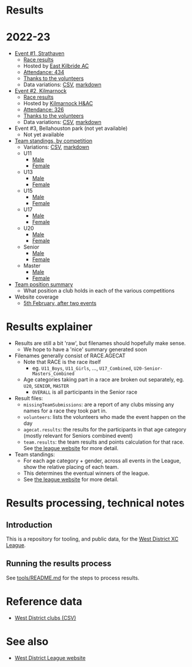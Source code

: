 # Results 


# 2022-23

* [Event #1, Strathaven](https://results.westleague.org.uk/results/provisional/2022-23/1/html/)
  * [Race results](https://results.westleague.org.uk/results/provisional/2022-23/1/html/)
  * Hosted by [East Kilbride AC](http://www.ekac.org.uk/)
  * [Attendance: 434](./results/provisional/2022-23/1/meta.json)
  * [Thanks to the volunteers](./results/provisional/2022-23/1/volunteers.csv)
  * Data variations: [CSV](https://github.com/rleyton/westleague/tree/main/results/provisional/2022-23/1), [markdown](https://github.com/rleyton/westleague/tree/main/results/provisional/2022-23/1/markdown/)
* [Event #2, Kilmarnock](https://results.westleague.org.uk/results/provisional/2022-23/2/html/)
  * [Race results](https://results.westleague.org.uk/results/provisional/2022-23/2/html/)
  * Hosted by [Kilmarnock H&AC](http://www.kilmarnockharriers.com/)
  * [Attendance: 326](./results/provisional/2022-23/2/meta.json)
  * [Thanks to the volunteers](./results/provisional/2022-23/2/volunteers.csv)
  * Data variations: [CSV](https://github.com/rleyton/westleague/tree/main/results/provisional/2022-23/2), [markdown](https://github.com/rleyton/westleague/tree/main/results/provisional/2022-23/2/markdown)
* Event #3, Bellahouston park (not yet available)
  * Not yet available
* [Team standings, by competition](https://results.westleague.org.uk/results/provisional/2022-23/teamStandings/html)
  * Variations: [CSV](https://github.com/rleyton/westleague/tree/main/results/provisional/2022-23/teamStandings/), [markdown](https://github.com/rleyton/westleague/tree/main/results/provisional/2022-23/teamStandings/markdown/)
  * U11
    * [Male](https://results.westleague.org.uk/results/provisional/2022-23/teamStandings/html/U11_M.team.standings.html)
    * [Female](https://results.westleague.org.uk/results/provisional/2022-23/teamStandings/html/U11_F.team.standings.html)
  * U13
    * [Male](https://results.westleague.org.uk/results/provisional/2022-23/teamStandings/html/U13_M.team.standings.html)
    * [Female](https://results.westleague.org.uk/results/provisional/2022-23/teamStandings/html/U13_F.team.standings.html)
  * U15
    * [Male](https://results.westleague.org.uk/results/provisional/2022-23/teamStandings/html/U15_M.team.standings.html)
    * [Female](https://results.westleague.org.uk/results/provisional/2022-23/teamStandings/html/U15_F.team.standings.html)
  * U17
    * [Male](https://results.westleague.org.uk/results/provisional/2022-23/teamStandings/html/U17_M.team.standings.html)
    * [Female](https://results.westleague.org.uk/results/provisional/2022-23/teamStandings/html/U17_F.team.standings.html)
  * U20
    * [Male](https://results.westleague.org.uk/results/provisional/2022-23/teamStandings/html/U20_M.team.standings.html)
    * [Female](https://results.westleague.org.uk/results/provisional/2022-23/teamStandings/html/U20_F.team.standings.html)
  * Senior
    * [Male](https://results.westleague.org.uk/results/provisional/2022-23/teamStandings/html/SENIOR_M.team.standings.html)
    * [Female](https://results.westleague.org.uk/results/provisional/2022-23/teamStandings/html/SENIOR_F.team.standings.html)
  * Master
    * [Male](https://results.westleague.org.uk/results/provisional/2022-23/teamStandings/html/MASTER_M.team.standings.html)
    * [Female](https://results.westleague.org.uk/results/provisional/2022-23/teamStandings/html/MASTER_F.team.standings.html)
* [Team position summary](https://results.westleague.org.uk/results/provisional/2022-23/teamStandings/html/club_position_summary.html)
  * What position a club holds in each of the various competitions
* Website coverage
  * [5th February, after two events](https://westleague.org.uk/2023/02/05/results-standings-with-one-week-to-go-to-bellahouston/)

# Results explainer
  * Results are still a bit 'raw', but filenames should hopefully make sense. 
    * We hope to have a 'nice' summary generated soon
  * Filenames generally consist of RACE.AGECAT
    * Note that RACE is the race itself
      * eg. `U11_Boys`, `U11_Girls`, ..., `U17_Combined`, `U20-Senior-Masters_Combined`
    * Age categories taking part in a race are broken out separately, eg. `U20`, `SENIOR`, `MASTER`
      * `OVERALL` is all participants in the Senior race
  * Result files:
    * `missingTeamSubmissions`: are a report of any clubs missing any names for a race they took part in.
    * `volunteers`: lists the volunteers who made the event happen on the day
    * `agecat.results`: the results for the participants in that age category (mostly relevant for Seniors combined event)
    * `team.results`: the team results and points calculation for that race. See [the league website](https://westleague.org.uk/what-do-i-need-to-know/results-and-points-system/) for more detail.
  * Team standings:
    * For each age category + gender, across all events in the League, show the relative placing of each team.
    * This determines the eventual winners of the league.
    * See [the league website](https://westleague.org.uk/what-do-i-need-to-know/results-and-points-system/) for more detail.


# Results processing, technical notes 

## Introduction

This is a repository for tooling, and public data, for the [West District XC League](https://westleague.org.uk/).

## Running the results process

See [tools/README.md](./tools/README.md) for the steps to process results.

# Reference data

* [West District clubs (CSV)](./data/reference/clubs.csv)

# See also

* [West District League website](https://westleague.org.uk/)

